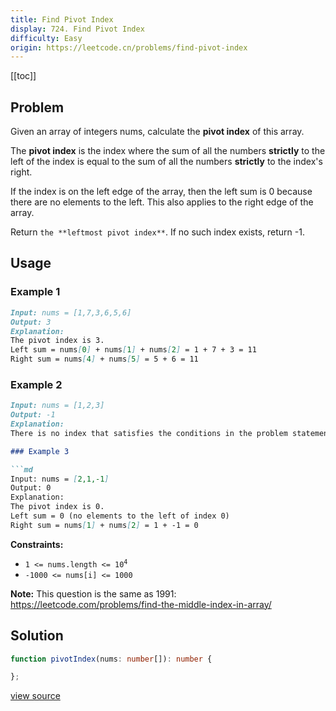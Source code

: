 ```yaml
---
title: Find Pivot Index
display: 724. Find Pivot Index
difficulty: Easy
origin: https://leetcode.cn/problems/find-pivot-index
---
```


[[toc]]

## Problem

Given an array of integers nums, calculate the **pivot index** of this array.

The **pivot index** is the index where the sum of all the numbers **strictly** to the left of the index is equal to the sum of all the numbers **strictly** to the index&#39;s right.

If the index is on the left edge of the array, then the left sum is 0 because there are no elements to the left. This also applies to the right edge of the array.

Return `the **leftmost pivot index**`. If no such index exists, return -1.

## Usage

### Example 1

```md
Input: nums = [1,7,3,6,5,6]
Output: 3
Explanation:
The pivot index is 3.
Left sum = nums[0] + nums[1] + nums[2] = 1 + 7 + 3 = 11
Right sum = nums[4] + nums[5] = 5 + 6 = 11
```

### Example 2

```md
Input: nums = [1,2,3]
Output: -1
Explanation:
There is no index that satisfies the conditions in the problem statement.```

### Example 3

```md
Input: nums = [2,1,-1]
Output: 0
Explanation:
The pivot index is 0.
Left sum = 0 (no elements to the left of index 0)
Right sum = nums[1] + nums[2] = 1 + -1 = 0
```

**Constraints:**

- <code>1 &lt;= nums.length &lt;= 10<sup>4</sup></code>
- <code>-1000 &lt;= nums[i] &lt;= 1000</code>

**Note:** This question is the same as 1991: <a href="https://leetcode.com/problems/find-the-middle-index-in-array/" target="_blank">https://leetcode.com/problems/find-the-middle-index-in-array/</a>

## Solution

```ts
function pivotIndex(nums: number[]): number {

};
```

[view source](https://leetcode.cn/problems/find-pivot-index)
